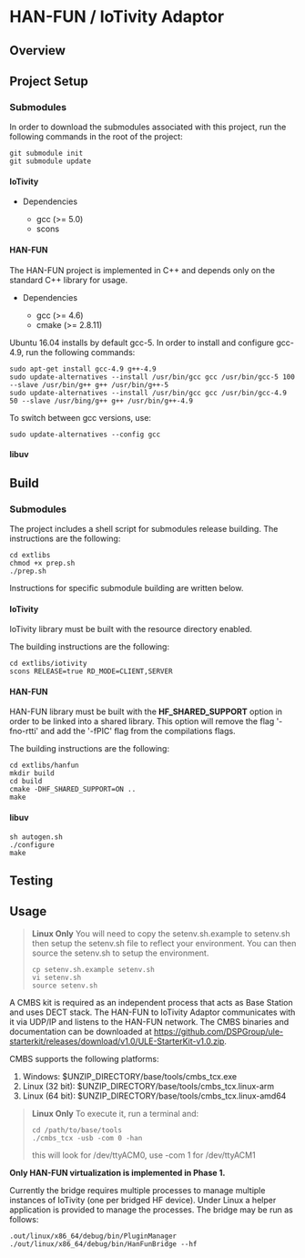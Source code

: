 # HAN-FUN / IoTivity Adaptor

## Overview

## Project Setup

### Submodules

In order to download the submodules associated with this project, run the following commands in the root of the project:

```
git submodule init
git submodule update
```

#### IoTivity

* Dependencies

  * gcc (>= 5.0)
  * scons

#### HAN-FUN

The HAN-FUN project is implemented in C++ and depends only on the standard C++ library for usage.

* Dependencies

  * gcc (>= 4.6)
  * cmake (>= 2.8.11)

Ubuntu 16.04 installs by default gcc-5. In order to install and configure gcc-4.9, run the following commands:

```
sudo apt-get install gcc-4.9 g++-4.9
sudo update-alternatives --install /usr/bin/gcc gcc /usr/bin/gcc-5 100 --slave /usr/bin/g++ g++ /usr/bin/g++-5
sudo update-alternatives --install /usr/bin/gcc gcc /usr/bin/gcc-4.9 50 --slave /usr/bing/g++ g++ /usr/bin/g++-4.9
```

To switch between gcc versions, use:

```
sudo update-alternatives --config gcc
```
#### libuv

## Build

### Submodules

The project includes a shell script for submodules release building. The instructions are the following:

```
cd extlibs
chmod +x prep.sh
./prep.sh
```

Instructions for specific submodule building are written below.

#### IoTivity

IoTivity library must be built with the resource directory enabled.

The building instructions are the following:

```
cd extlibs/iotivity
scons RELEASE=true RD_MODE=CLIENT,SERVER
```

#### HAN-FUN

HAN-FUN library must be built with the __HF_SHARED_SUPPORT__ option in order to be linked into a shared library. This option will remove the flag '-fno-rtti' and add the '-fPIC' flag from the compilations flags.

The building instructions are the following:

```
cd extlibs/hanfun
mkdir build
cd build
cmake -DHF_SHARED_SUPPORT=ON ..
make
```

#### libuv

```
sh autogen.sh
./configure
make
```

## Testing

## Usage
> **Linux Only** You will need to copy the setenv.sh.example to setenv.sh then setup
> the setenv.sh file to reflect your environment. You can then source the setenv.sh
> to setup the environment.
>
> ```
> cp setenv.sh.example setenv.sh
> vi setenv.sh
> source setenv.sh
> ```

A CMBS kit is required as an independent process that acts as Base Station and uses DECT stack. The HAN-FUN to IoTivity Adaptor communicates with it via UDP/IP and listens to the HAN-FUN network. The CMBS binaries and documentation can be downloaded at https://github.com/DSPGroup/ule-starterkit/releases/download/v1.0/ULE-StarterKit-v1.0.zip.

CMBS supports the following platforms:
1. Windows: $UNZIP_DIRECTORY/base/tools/cmbs_tcx.exe
2. Linux (32 bit): $UNZIP_DIRECTORY/base/tools/cmbs_tcx.linux-arm
3. Linux (64 bit): $UNZIP_DIRECTORY/base/tools/cmbs_tcx.linux-amd64

> **Linux Only** To execute it, run a terminal and:
> ```
> cd /path/to/base/tools
> ./cmbs_tcx -usb -com 0 -han
> ```
> this will look for /dev/ttyACM0, use -com 1 for /dev/ttyACM1

**Only HAN-FUN virtualization is implemented in Phase 1.**

Currently the bridge requires multiple processes to manage multiple instances of IoTivity (one per bridged HF device). Under Linux a helper application is provided to manage the processes. The bridge may be run as follows:

```
.out/linux/x86_64/debug/bin/PluginManager ./out/linux/x86_64/debug/bin/HanFunBridge --hf
```

